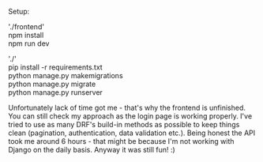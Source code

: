 Setup:

'./frontend'  
npm install  
npm run dev 

'./'  
pip install -r requirements.txt   
python manage.py makemigrations  
python manage.py migrate  
python manage.py runserver  

Unfortunately lack of time got me - that's why the frontend is unfinished. You can still check my approach as the login page is working properly.
I've tried to use as many DRF's build-in methods as possible to keep things clean (pagination, authentication, data validation etc.).
Being honest the API took me around 6 hours - that might be because I'm not working with Django on the daily basis. Anyway it was still fun! :)